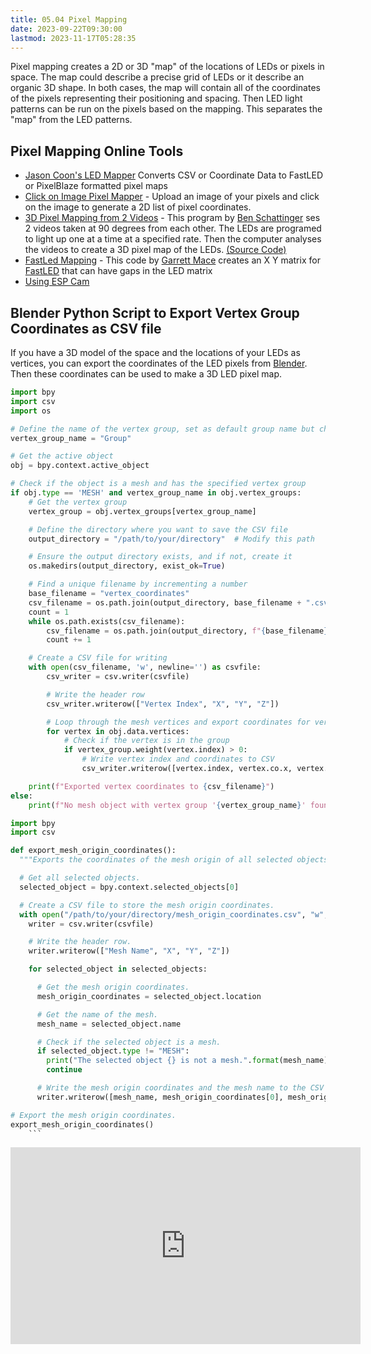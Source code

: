 ```yaml
---
title: 05.04 Pixel Mapping
date: 2023-09-22T09:30:00
lastmod: 2023-11-17T05:28:35
---
```


Pixel mapping creates a 2D or 3D "map" of the locations of LEDs or pixels in space. The map could describe a precise grid of LEDs or it describe an organic 3D shape. In both cases, the map will contain all of the coordinates of the pixels representing their positioning and spacing. Then LED light patterns can be run on the pixels based on the mapping. This separates the "map" from the LED patterns.

## Pixel Mapping Online Tools

- [Jason Coon's LED Mapper](https://jasoncoon.github.io/led-mapper/) Converts CSV or Coordinate Data to FastLED or PixelBlaze formatted pixel maps
- [Click on Image Pixel Mapper](http://app.bhencke.com/pixelmap.html) - Upload an image of your pixels and click on the image to generate a 2D list of pixel coordinates.
- [3D Pixel Mapping from 2 Videos](https://led3dmap.lights0123.com/) - This program by [Ben Schattinger](https://lights0123.com/) ses 2 videos taken at 90 degrees from each other. The LEDs are programed to light up one at a time at a specified rate. Then the computer analyses the videos to create a 3D pixel map of the LEDs. [(Source Code)](https://github.com/lights0123/LED3DMap)
- [FastLed Mapping](https://macetech.github.io/FastLED-XY-Map-Generator/) - This code by [Garrett Mace](https://macetech.com/) creates an X Y matrix for [FastLED](https://fastled.io/) that can have gaps in the LED matrix
- [Using ESP Cam](https://m.youtube.com/watch?v=Ueim2Ko8VWo)

## Blender Python Script to Export Vertex Group Coordinates as CSV file

If you have a 3D model of the space and the locations of your LEDs as vertices, you can export the coordinates of the LED pixels from [Blender](../../../../3d-modeling/blender/blender.md). Then these coordinates can be used to make a 3D LED pixel map.

```Python
import bpy
import csv
import os

# Define the name of the vertex group, set as default group name but change to your needs
vertex_group_name = "Group"

# Get the active object
obj = bpy.context.active_object

# Check if the object is a mesh and has the specified vertex group
if obj.type == 'MESH' and vertex_group_name in obj.vertex_groups:
    # Get the vertex group
    vertex_group = obj.vertex_groups[vertex_group_name]

    # Define the directory where you want to save the CSV file
    output_directory = "/path/to/your/directory"  # Modify this path

    # Ensure the output directory exists, and if not, create it
    os.makedirs(output_directory, exist_ok=True)

    # Find a unique filename by incrementing a number
    base_filename = "vertex_coordinates"
    csv_filename = os.path.join(output_directory, base_filename + ".csv")
    count = 1
    while os.path.exists(csv_filename):
        csv_filename = os.path.join(output_directory, f"{base_filename}_{count}.csv")
        count += 1

    # Create a CSV file for writing
    with open(csv_filename, 'w', newline='') as csvfile:
        csv_writer = csv.writer(csvfile)

        # Write the header row
        csv_writer.writerow(["Vertex Index", "X", "Y", "Z"])

        # Loop through the mesh vertices and export coordinates for vertices in the group
        for vertex in obj.data.vertices:
            # Check if the vertex is in the group
            if vertex_group.weight(vertex.index) > 0:
                # Write vertex index and coordinates to CSV
                csv_writer.writerow([vertex.index, vertex.co.x, vertex.co.y, vertex.co.z])

    print(f"Exported vertex coordinates to {csv_filename}")
else:
    print(f"No mesh object with vertex group '{vertex_group_name}' found.")
```

````Python
import bpy
import csv

def export_mesh_origin_coordinates():
  """Exports the coordinates of the mesh origin of all selected objects in Blender to a CSV file called `mesh_origin_coordinates.csv`, along with the name of the mesh."""

  # Get all selected objects.
  selected_object = bpy.context.selected_objects[0]

  # Create a CSV file to store the mesh origin coordinates.
  with open("/path/to/your/directory/mesh_origin_coordinates.csv", "w", newline='') as csvfile:
    writer = csv.writer(csvfile)

    # Write the header row.
    writer.writerow(["Mesh Name", "X", "Y", "Z"])

    for selected_object in selected_objects:

      # Get the mesh origin coordinates.
      mesh_origin_coordinates = selected_object.location

      # Get the name of the mesh.
      mesh_name = selected_object.name

      # Check if the selected object is a mesh.
      if selected_object.type != "MESH":
        print("The selected object {} is not a mesh.".format(mesh_name))
        continue

      # Write the mesh origin coordinates and the mesh name to the CSV file.
      writer.writerow([mesh_name, mesh_origin_coordinates[0], mesh_origin_coordinates[1], mesh_origin_coordinates[2]])

# Export the mesh origin coordinates.
export_mesh_origin_coordinates()
    ```
````

<div class="video-grid">

<div class="iframe-16-9-container">
<iframe class="youTubeIframe" width="560" height="315" src="https://www.youtube.com/embed/TvlpIojusBE" title="YouTube video player" frameborder="0" allow="accelerometer; autoplay; clipboard-write; encrypted-media; gyroscope; picture-in-picture; web-share" allowfullscreen></iframe>
</div>

</div>
